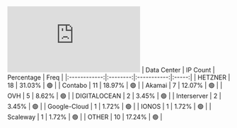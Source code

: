 ![Diagramm](https://github.com/obajay/StateSync-snapshots/blob/main/Projects/Desmos/1/README.md)
| Data Center | IP Count | Percentage | Freq |
|:------------:|:--------:|:-----------:|:-----:|
| HETZNER | 18 | 31.03% | 🟢 |
| Contabo | 11 | 18.97% | 🟢 |
| Akamai | 7 | 12.07% | 🟢 |
| OVH | 5 | 8.62% | 🟢 |
| DIGITALOCEAN | 2 | 3.45% | 🟢 |
| Interserver | 2 | 3.45% | 🟢 |
| Google-Cloud | 1 | 1.72% | 🟢 |
| IONOS | 1 | 1.72% | 🟢 |
| Scaleway | 1 | 1.72% | 🟢 |
| OTHER | 10 | 17.24% | 🟢 |